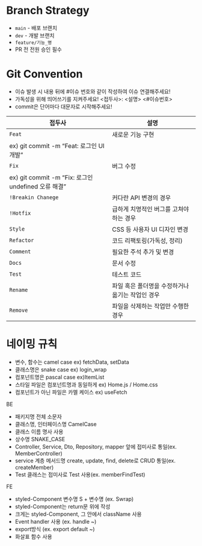 # **Branch Strategy**

- `main` - 배포 브랜치
- `dev` - 개발 브랜치
- `feature/기능_명`
- PR 전 전원 승인 필수

# **Git Convention**

- 이슈 발생 시 내용 뒤에 #이슈 번호와 같이 작성하여 이슈 연결해주세요!
- 가독성을 위해 띄어쓰기를 지켜주세요!
<접두사>: <설명> <#이슈번호>
- commit은 단어마다 대문자로 시작해주세요!

| 접두사 | 설명 |
| --- | --- |
| `Feat` | 새로운 기능 구현
ex) git commit -m “Feat: 로그인 UI 개발” |
| `Fix` | 버그 수정
ex) git commit -m “Fix: 로그인 undefined 오류 해결” |
| `!Breakin Chanege`  | 커다란 API 변경의 경우 |
| `!Hotfix` | 급하게 치명적인 버그를 고쳐야하는 경우 |
| `Style`  | CSS 등 사용자 UI 디자인 변경 |
| `Refactor`  | 코드 리팩토링(가독성, 정리) |
| `Comment` | 필요한 주석 추가 및 변경 |
| `Docs` | 문서 수정 |
| `Test` | 테스트 코드 |
| `Rename` | 파일 혹은 폴더명을 수정하거나 옮기는 작업인 경우 |
| `Remove` | 파일을 삭제하는 작업만 수행한 경우 |

# 네이밍 규칙

- 변수, 함수는 camel case
ex) fetchData, setData
- 클래스명은 snake case
ex) login_wrap
- 컴포넌트명은 pascal case
ex)ItemList
- 스타일 파일은 컴포넌트명과 동일하게
ex) Home.js / Home.css
- 컴포넌트가 아닌 파일은 카멜 케이스
ex) useFetch

BE

- 패키지명 전체 소문자
- 클래스명, 인터페이스명 CamelCase
- 클래스 이름 명사 사용
- 상수명 SNAKE_CASE
- Controller, Service, Dto, Repository, mapper 앞에 접미사로 통일(ex. MemberController)
- service 계층 메서드명 create, update, find, delete로 CRUD 통일(ex. createMember)
- Test 클래스는 접미사로 Test 사용(ex. memberFindTest)

FE

- styled-Component 변수명 S + 변수명 (ex. Swrap)
- styled-Component는 return문 위에 작성
- 크게는 styled-Component, 그 안에서 className 사용
- Event handler 사용 (ex. handle ~)
- export방식 (ex. export default ~)
- 화살표 함수 사용